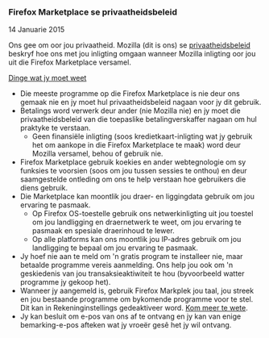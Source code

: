 ### Firefox Marketplace se privaatheidsbeleid
14 Januarie 2015

Ons gee om oor jou privaatheid. Mozilla (dit is ons) se [privaatheidsbeleid](https://www.mozilla.org/privacy/) beskryf hoe ons met jou inligting omgaan wanneer Mozilla inligting oor jou uit die Firefox Marketplace versamel.

<u>Dinge wat jy moet weet</u>

- Die meeste programme op die Firefox Marketplace is nie deur ons gemaak nie en jy moet hul privaatheidsbeleid nagaan voor jy dit gebruik.
- Betalings word verwerk deur ander (nie Mozilla nie) en jy moet die privaatheidsbeleid van die toepaslike betalingverskaffer nagaan om hul praktyke te verstaan.
  - Geen finansiële inligting (soos kredietkaart-inligting wat jy gebruik het om aankope in die Firefox Marketplace te maak) word deur Mozilla versamel, behou of gebruik nie.
- Firefox Marketplace gebruik koekies en ander webtegnologie om sy funksies te voorsien (soos om jou tussen sessies te onthou) en deur saamgestelde ontleding om ons te help verstaan hoe gebruikers die diens gebruik.
- Die Marketplace kan moontlik jou draer- en liggingdata gebruik om jou ervaring te pasmaak.
  - Op Firefox OS-toestelle gebruik ons netwerkinligting uit jou toestel om jou landligging en draernetwerk te weet, om jou ervaring te pasmaak en spesiale draerinhoud te lewer.
  - Op alle platforms kan ons moontlik jou IP-adres gebruik om jou landligging te bepaal om jou ervaring te pasmaak.
- Jy hoef nie aan te meld om 'n gratis program te installeer nie, maar betaalde programme vereis aanmelding. Ons help jou ook om 'n geskiedenis van jou transaksieaktiwiteit te hou (byvoorbeeld watter programme jy gekoop het).
- Wanneer jy aangemeld is, gebruik Firefox Markplek jou taal, jou streek en jou bestaande programme om bykomende programme voor te stel.  Dit kan in Rekeninginstellings gedeaktiveer word.  [Kom meer te wete](https://support.mozilla.org/en-US/kb/recommendations-marketplace).
- Jy kan besluit om e-pos van ons af te ontvang en jy kan van enige bemarking-e-pos afteken wat jy vroeër gesê het jy wil ontvang.
